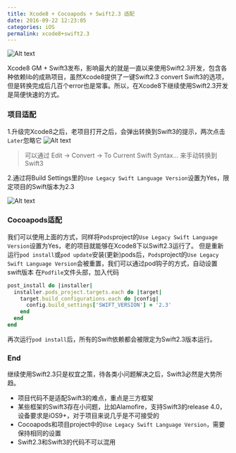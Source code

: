 ```yaml
---
title: Xcode8 + Cocoapods + Swift2.3 适配
date: 2016-09-22 12:23:05
categories: iOS
permalink: xcode8+swift2.3
---
```


![Alt text](https://up-app.oss-cn-hangzhou.aliyuncs.com/blog/2016/xcode8_swift2.3/xcode8_swift2.3_cover.png)

Xcode8 GM + Swift3发布，影响最大的就是一直以来使用Swift2.3开发，包含各种依赖lib的成熟项目，虽然Xcode8提供了一键Swift2.3 convert Swift3的选项，但是转换完成后几百个error也是常事。所以，在Xcode8下继续使用Swift2.3开发是简便快速的方式。
<!-- more -->

### 项目适配
1.升级完Xcode8之后，老项目打开之后，会弹出转换到Swift3的提示，两次点击`Later`忽略它
![Alt text](https://up-app.oss-cn-hangzhou.aliyuncs.com/blog/2016/xcode8_swift2.3/xcode8_swift2.3_convert.png)

> 可以通过 Edit -> Convert -> To Current Swift Syntax... 来手动转换到Swift3

2.通过将Build Settings里的`Use Legacy Swift Language Version`设置为Yes，限定项目的Swift版本为2.3

![Alt text](https://up-app.oss-cn-hangzhou.aliyuncs.com/blog/2016/xcode8_swift2.3/xcode8_swift2.3_swift_version.png)

### Cocoapods适配
我们可以使用上面的方式，同样将`Pods`project的`Use Legacy Swift Language Version`设置为Yes，老的项目就能够在Xcode8下以Swift2.3运行了。
但是重新运行`pod install`或`pod update`安装(更新)pods后，`Pods`project的`Use Legacy Swift Language Version`会被重置，我们可以通过pod钩子的方式，自动设置swift版本
在`Podfile`文件头部，加入代码

``` ruby
post_install do |installer|
  installer.pods_project.targets.each do |target|
    target.build_configurations.each do |config|
      config.build_settings['SWIFT_VERSION'] = '2.3'
    end
  end
end
```
再次运行`pod install`后，所有的Swift依赖都会被限定为Swift2.3版本运行。


### End
继续使用Swift2.3只是权宜之策，待各类小问题解决之后，Swift3必然是大势所趋。
* 项目代码不是适配Swift3的难点，重点是三方框架
* 某些框架的Swift3存在小问题，比如Alamofire，支持Swift3的release 4.0，设备要求是iOS9+，对于项目来说几乎是不可接受的
* Cocoapods和项目project中的`Use Legacy Swift Language Version`，需要保持相同的设置
* Swift2.3和Swift3的代码不可以混用
